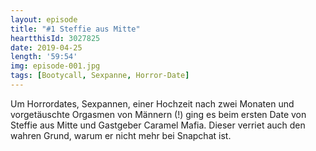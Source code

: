 ```yaml
---
layout: episode
title: "#1 Steffie aus Mitte"
heartthisId: 3027825
date: 2019-04-25
length: '59:54'
img: episode-001.jpg
tags: [Bootycall, Sexpanne, Horror-Date]
---
```

Um Horrordates, Sexpannen, einer Hochzeit nach zwei Monaten und vorgetäuschte Orgasmen von Männern (!) ging es beim ersten Date von Steffie aus Mitte und Gastgeber Caramel Mafia. Dieser verriet auch den wahren Grund, warum er nicht mehr bei Snapchat ist.
